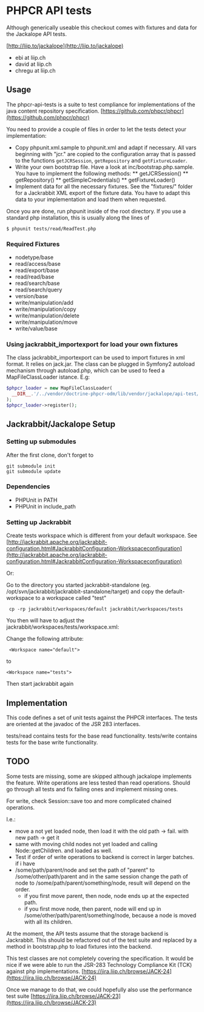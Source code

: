 # PHPCR API tests

Although generically useable this checkout comes with fixtures and data for the Jackalope API tests.

[http://liip.to/jackalope](http://liip.to/jackalope)

* ebi at liip.ch
* david at liip.ch
* chregu at liip.ch

## Usage

The phpcr-api-tests is a suite to test compliance for implementations of
the java content repository specification.
[https://github.com/phpcr/phpcr](https://github.com/phpcr/phpcr)

You need to provide a couple of files in order to let the tests detect your
implementation:

* Copy phpunit.xml.sample to phpunit.xml and adapt if necessary. All <php /> vars beginning
  with "jcr." are copied to the configuration array that is passed to the functions `getJCRSession`,
  `getRepository` and `getFixtureLoader`.
* Write your own bootstrap file. Have a look at inc/bootstrap.php.sample. You have to implement the following methods:
    ** getJCRSession()
    ** getRepository()
    ** getSimpleCredentials()
    ** getFixtureLoader()
* Implement data for all the necessary fixtures. See the "fixtures/" folder for a Jackrabbit XML export
  of the fixture data. You have to adapt this data to your implementation and load them when requested.

Once you are done, run phpunit inside of the root directory. If you use a
standard php installation, this is usually along the lines of


    $ phpunit tests/read/ReadTest.php

### Required Fixtures

* nodetype/base
* read/access/base
* read/export/base
* read/read/base
* read/search/base
* read/search/query
* version/base
* write/manipulation/add
* write/manipulation/copy
* write/manipulation/delete
* write/manipulation/move
* write/value/base

### Using jackrabbit_importexport for load your own fixtures

The class jackrabbit_importexport can be used to import fixtures in xml format. It relies on jack.jar.
The class can be plugged in Symfony2 autoload mechanism through autoload.php, which can be used to feed
a MapFileClassLoader istance. E.g:

```php
$phpcr_loader = new MapFileClassLoader(
  __DIR__.'/../vendor/doctrine-phpcr-odm/lib/vendor/jackalope/api-test/suite/inc/autoload.php'
);
$phpcr_loader->register();
```

## Jackrabbit/Jackalope Setup

### Setting up submodules

After the first clone, don't forget to

    git submodule init
    git submodule update

### Dependencies

* PHPUnit in PATH
* PHPUnit in include_path

### Setting up Jackrabbit

Create tests workspace which is different from your default workspace.
See [http://jackrabbit.apache.org/jackrabbit-configuration.html#JackrabbitConfiguration-Workspaceconfiguration](http://jackrabbit.apache.org/jackrabbit-configuration.html#JackrabbitConfiguration-Workspaceconfiguration)

Or:

Go to the directory you started jackrabbit-standalone (eg. /opt/svn/jackrabbit/jackrabbit-standalone/target) and copy the default-workspace to a workspace called "test"

     cp -rp jackrabbit/workspaces/default jackrabbit/workspaces/tests

You then will have to adjust the jackrabbit/workspaces/tests/workspace.xml:

Change the following attribute:

     <Workspace name="default">
to 

    <Workspace name="tests">

Then start jackrabbit again


## Implementation

This code defines a set of unit tests against the PHPCR interfaces.
The tests are oriented at the javadoc of the JSR 283 interfaces.

tests/read contains tests for the base read functionality.
tests/write contains tests for the base write functionality.

## TODO
Some tests are missing, some are skipped although jackalope implements the 
feature.
Write operations are less tested than read operations. Should go through all
tests and fix failing ones and implement missing ones.

For write, check Session::save too and more complicated chained operations.

I.e.: 

 * move a not yet loaded node, then load it with the old path -> fail. with new path -> get it
 * same with moving child nodes not yet loaded and calling Node::getChildren. and loaded as well.
 * Test if order of write operations to backend is correct in larger batches. if i have
 * /some/path/parent/node and set the path of "parent" to /some/other/path/parent and in the same session change the path of node to /some/path/parent/something/node, result will depend on the order.
     * if you first move parent, then node, node ends up at the expected path.
     * if you first move node, then parent, node will end up in /some/other/path/parent/something/node, because a node is moved with all its children.



At the moment, the API tests assume that the storage backend is Jackrabbit.
This should be refactored out of the test suite and replaced by a method in
bootstrap.php to load fixtures into the backend.


This test classes are not completely covering the specification.
It would be nice if we were able to run the JSR-283 Technology Compliance
Kit (TCK) against php implementations.
[https://jira.liip.ch/browse/JACK-24](https://jira.liip.ch/browse/JACK-24)

Once we manage to do that, we could hopefully also use the performance test suite
[https://jira.liip.ch/browse/JACK-23](https://jira.liip.ch/browse/JACK-23)
